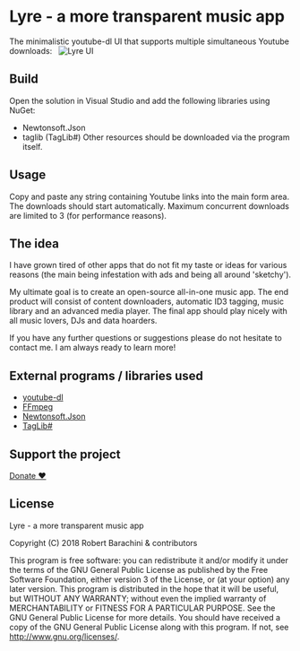 # Lyre - a more transparent music app

The minimalistic youtube-dl UI that supports multiple simultaneous Youtube downloads:
&nbsp; 
![Lyre UI](https://robertbarachini.github.io/resources/LyreExample.jpg)

## Build
Open the solution in Visual Studio and add the following libraries using NuGet:
* Newtonsoft.Json
* taglib (TagLib#)
Other resources should be downloaded via the program itself.

## Usage
Copy and paste any string containing Youtube links into the main form area. The downloads should start automatically. Maximum concurrent downloads are limited to 3 (for performance reasons).

## The idea
I have grown tired of other apps that do not fit my taste or ideas for various reasons (the main being infestation with ads and being all around 'sketchy'). 

My ultimate goal is to create an open-source all-in-one music app. The end product will consist of content downloaders, automatic ID3 tagging, music library and an advanced media player. The final app should play nicely with all music lovers, DJs and data hoarders. 

If you have any further questions or suggestions please do not hesitate to contact me. I am always ready to learn more!

## External programs / libraries used
* [youtube-dl](https://rg3.github.io/youtube-dl/)
* [FFmpeg](https://www.ffmpeg.org/)
* [Newtonsoft.Json](https://www.nuget.org/packages/Newtonsoft.Json/)
* [TagLib#](https://www.nuget.org/packages/taglib/)

## Support the project
[Donate ❤️](https://robertbarachini.github.io/donate)

## License

Lyre - a more transparent music app

Copyright (C) 2018  Robert Barachini & contributors

This program is free software: you can redistribute it and/or modify it under the terms of the GNU General Public License as published by the Free Software Foundation, either version 3 of the License, or (at your option) any later version. This program is distributed in the hope that it will be useful, but WITHOUT ANY WARRANTY; without even the implied warranty of MERCHANTABILITY or FITNESS FOR A PARTICULAR PURPOSE.  See the GNU General Public License for more details. You should have received a copy of the GNU General Public License along with this program.  If not, see <http://www.gnu.org/licenses/>.
